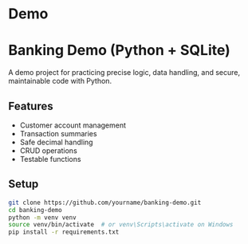 # Demo
# Banking Demo (Python + SQLite)

A demo project for practicing precise logic, data handling, and secure, maintainable code with Python.

## Features
- Customer account management
- Transaction summaries
- Safe decimal handling
- CRUD operations
- Testable functions

## Setup
```bash
git clone https://github.com/yourname/banking-demo.git
cd banking-demo
python -m venv venv
source venv/bin/activate  # or venv\Scripts\activate on Windows
pip install -r requirements.txt
